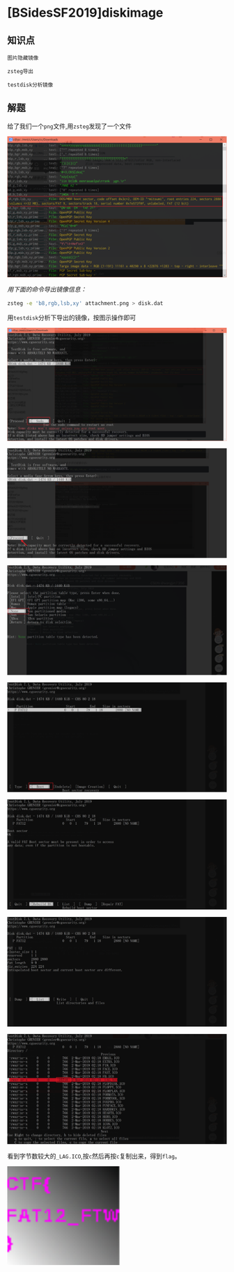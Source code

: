 # [BSidesSF2019]diskimage

## 知识点

`图片隐藏镜像`

`zsteg导出`

`testdisk分析镜像`

## 解题

给了我们一个`png`文件,用`zsteg`发现了一个文件

![](./img/119-1.png)

*用下面的命令导出镜像信息：*

```bash
zsteg -e 'b8,rgb,lsb,xy' attachment.png > disk.dat
```

用`testdisk`分析下导出的镜像，按图示操作即可

![](./img/119-2.png)

![](./img/119-3.png)

![](./img/119-4.png)

![](./img/119-5.png)

![](./img/119-6.png)

![](./img/119-7.png)

![](./img/119-8.png)

看到字节数较大的`_LAG.ICO`,按`c`然后再按`c`复制出来，得到`flag`。

![](./img/119-9.png)